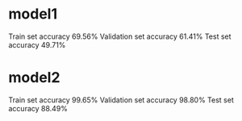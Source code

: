 # model1
Train set accuracy 69.56% Validation set accuracy 61.41% Test set accuracy 49.71%
# model2
Train set accuracy 99.65% Validation set accuracy 98.80% Test set accuracy 88.49%
